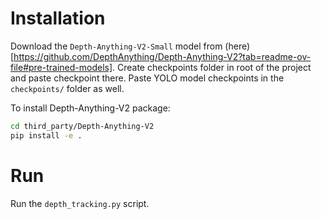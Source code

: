 # Installation

Download the `Depth-Anything-V2-Small` model from (here)[https://github.com/DepthAnything/Depth-Anything-V2?tab=readme-ov-file#pre-trained-models]. 
Create checkpoints folder in root of the project and paste checkpoint there. 
Paste YOLO model checkpoints in the `checkpoints/` folder as well.


To install Depth-Anything-V2 package:
```sh
cd third_party/Depth-Anything-V2
pip install -e .
```

# Run

Run the `depth_tracking.py` script.


